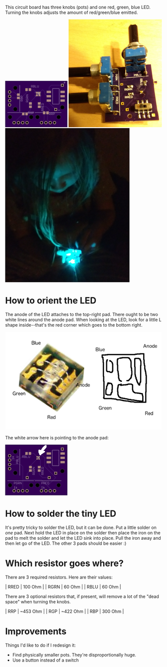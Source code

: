 This circuit board has three knobs (pots) and one red, green, blue LED.  Turning the knobs adjusts the amount of red/green/blue emitted.

![Board](./boardtop.png)
![Board with LED on](./pic1.png)
![Bluish-green light](./pic2.png)

# How to orient the LED

The anode of the LED attaches to the top-right pad.  There ought to be two white lines around the anode pad.  When looking at the LED, look for a little L shape inside--that's the red corner which goes to the bottom right.

![Orienting the LED](./orientation.png)

The white arrow here is pointing to the anode pad:

![Anode](./boardtop_anode.png)

# How to solder the tiny LED

It's pretty tricky to solder the LED, but it can be done.  Put a little solder on *one* pad.  Next hold the LED in place on the solder then place the iron on the pad to melt the solder and let the LED sink into place.  Pull the iron away and then let go of the LED.  The other 3 pads should be easier :)

# Which resistor goes where?

There are 3 required resistors.  Here are their values:

| RRED | 100 Ohm |
| RGRN | 60 Ohm |
| RBLU | 60 Ohm |

There are 3 optional resistors that, if present, will remove a lot of the "dead space" when turning the knobs.

| RRP | ~453 Ohm |
| RGP | ~422 Ohm |
| RBP | 300 Ohm |


# Improvements

Things I'd like to do if I redesign it:

- Find physically smaller pots.  They're disproportionally huge.
- Use a button instead of a switch
